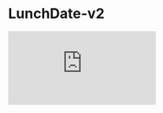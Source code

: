 # LunchDate-v2
<embed src=https://github.com/minhnguyen-9/LunchDate-v2/blob/master/LunchDate_Hackathon%202022.pdf>

<object data="https://github.com/minhnguyen-9/LunchDate-v2/blob/master/LunchDate_Hackathon%202022.pdf" width="1000" height="1000" type='application/pdf'></object>
